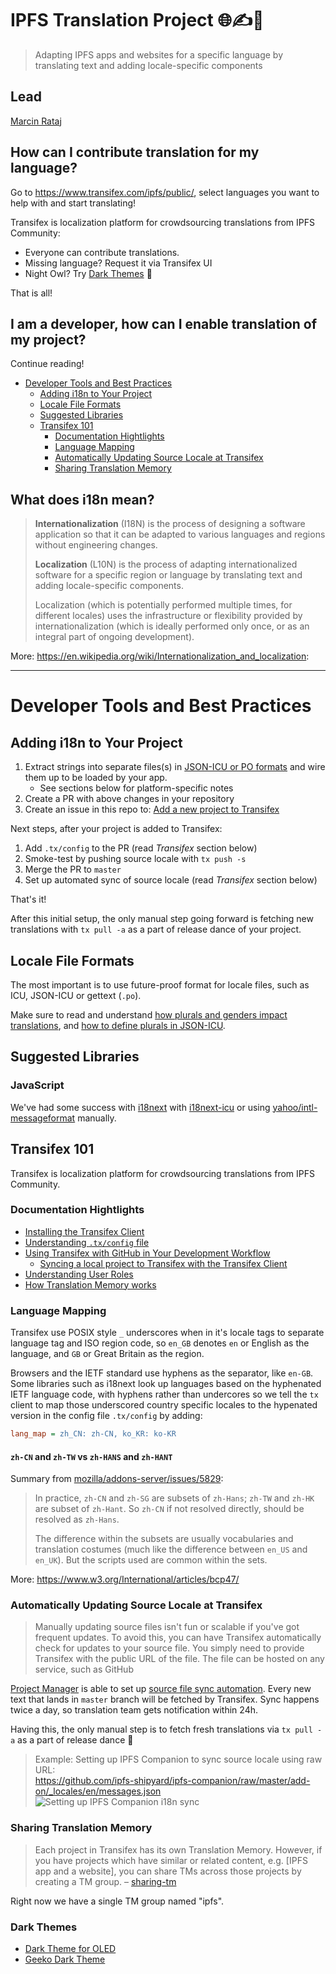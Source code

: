 # IPFS Translation Project  🌐✍️🖖

> Adapting IPFS apps and websites for a specific language by translating text and adding locale-specific components

## Lead

[Marcin Rataj](https://github.com/lidel)


## How can I contribute translation for my language?

Go to https://www.transifex.com/ipfs/public/, select languages you want to help with and start translating!  

Transifex is localization platform for crowdsourcing translations from IPFS Community:
- Everyone can contribute translations.
- Missing language? Request it via Transifex UI
- Night Owl? Try [Dark Themes](#dark-themes) :owl:

That is all!

## I am a developer, how can I enable translation of my project?

Continue reading! 


- [Developer Tools and Best Practices](#developer-tools-and-best-practices)
  - [Adding i18n to Your Project](#adding-i18n-to-your-project)
  - [Locale File Formats](#locale-file-formats)
  - [Suggested Libraries](#suggested-libraries)
  - [Transifex 101](#transifex-101)
    - [Documentation Hightlights](#documentation-hightlights)
    - [Language Mapping](#language-mapping)
    - [Automatically Updating Source Locale at Transifex](#automatically-updating-source-locale-at-transifex)
    - [Sharing Translation Memory](#sharing-translation-memory)

## What does i18n mean?

> **Internationalization** (I18N) is the process of designing a software application so that it can be adapted to various languages and regions without engineering changes. 
>
> **Localization** (L10N) is the process of adapting internationalized software for a specific region or language by translating text and adding locale-specific components. 
>
> Localization (which is potentially performed multiple times, for different locales) uses the infrastructure or flexibility provided by internationalization (which is ideally performed only once, or as an integral part of ongoing development).

More: https://en.wikipedia.org/wiki/Internationalization_and_localization:

----


# Developer Tools and Best Practices

## Adding i18n to Your Project

1. Extract strings into separate files(s) in [JSON-ICU or PO formats](#locale-file-formats) and wire them up to be loaded by your app.
   - See sections below for platform-specific notes
1. Create a PR with above changes in your repository
1. Create an issue in this repo to: [Add a new project to Transifex](https://github.com/lidel/i18n/issues/new/choose)

Next steps, after your project is added to Transifex:

1. Add `.tx/config` to the PR (read _Transifex_ section below)
1. Smoke-test by pushing source locale with `tx push -s` 
1. Merge the PR to `master`
1. Set up automated sync of source locale (read _Transifex_ section below)

That's it!

After this initial setup, the only manual step going forward is fetching new translations with `tx pull -a` as a part of release dance of your project.

## Locale File Formats

The most important is to use future-proof format for locale files, such as ICU, JSON-ICU or gettext (`.po`). 

Make sure to read and understand [how plurals and genders impact translations](https://docs.transifex.com/projects/plurals-and-genders), and [how to define plurals in JSON-ICU](https://docs.transifex.com/formats/json#plurals-support).

## Suggested Libraries

### JavaScript

We've had some success with [i18next](https://www.i18next.com/) with [i18next-icu](https://github.com/i18next/i18next-icu) or  using [yahoo/intl-messageformat](https://github.com/yahoo/intl-messageformat) manually.

## Transifex 101
 
Transifex is localization platform for crowdsourcing translations from IPFS Community.
 
### Documentation Hightlights
 
- [Installing the Transifex Client](https://docs.transifex.com/client/installing-the-client)
- [Understanding `.tx/config` file](https://docs.transifex.com/client/client-configuration#section-tx-config)
- [Using Transifex with GitHub in Your Development Workflow](https://docs.transifex.com/integrations/github)
  - [Syncing a local project to Transifex with the Transifex Client](https://docs.transifex.com/integrations/github#section-using-the-client)
- [Understanding User Roles](https://docs.transifex.com/teams/understanding-user-roles)
- [How Translation Memory works](https://docs.transifex.com/setup/translation-memory/)

### Language Mapping

Transifex use POSIX style `_` underscores when in it's locale tags to separate language tag and ISO region code, so `en_GB`
denotes `en` or English as the language, and `GB` or Great Britain as the region.

Browsers and the IETF standard use hyphens as the separator, like `en-GB`. Some libraries such as i18next look up languages based on the hyphenated IETF language code, with hyphens rather than undercores so we tell the `tx` client to map those underscored country specific locales to the hypenated version in the config file `.tx/config` by adding:

```ini
lang_map = zh_CN: zh-CN, ko_KR: ko-KR
```

#### `zh-CN` and  `zh-TW` vs `zh-HANS` and `zh-HANT`

Summary from [mozilla/addons-server/issues/5829]( https://github.com/mozilla/addons-server/issues/5829#issuecomment-325935847):
> In practice, `zh-CN` and `zh-SG` are subsets of `zh-Hans`; `zh-TW` and `zh-HK` are subset of `zh-Hant`. So `zh-CN` if not resolved directly, should be resolved as `zh-Hans`.
> 
> The difference within the subsets are usually vocabularies and translation costumes (much like the difference between `en_US` and `en_UK`). But the scripts used are common within the sets.

More: https://www.w3.org/International/articles/bcp47/

###  Automatically Updating Source Locale at Transifex

>  Manually updating source files isn't fun or scalable if you've got frequent updates. To avoid this, you can have Transifex automatically check for updates to your source file. You simply need to provide Transifex with the public URL of the file. The file can be hosted on any service, such as GitHub 

[Project Manager](https://docs.transifex.com/teams/understanding-user-roles) is able to set up [source file sync automation](https://docs.transifex.com/projects/updating-content/#automatically-updating-source-files).  Every new text that lands in `master` branch will be fetched by Transifex. Sync happens twice a day, so translation team gets notification within 24h.

Having this, the only manual step is to fetch fresh translations via `tx pull -a` as a part of release dance :dancer:

> Example: Setting up IPFS Companion to sync source locale using raw URL:    
> https://github.com/ipfs-shipyard/ipfs-companion/raw/master/add-on/_locales/en/messages.json
> ![Setting up IPFS Companion i18n sync](https://user-images.githubusercontent.com/157609/45259536-88d40a80-b3cf-11e8-9944-38f1836f275b.png)

### Sharing Translation Memory

> Each project in Transifex has its own Translation Memory. However, if you have projects which have similar or related content, e.g. [IPFS app and a website], you can share TMs across those projects by creating a TM group. – [sharing-tm](https://docs.transifex.com/setup/translation-memory/sharing-tm)

Right now we have a single TM group named "ipfs".

### Dark Themes 
   - [Dark Theme for OLED](https://userstyles.org/styles/161907/transifex-black)
   - [Geeko Dark Theme](https://userstyles.org/styles/164067/transifex-geeko-dark)

